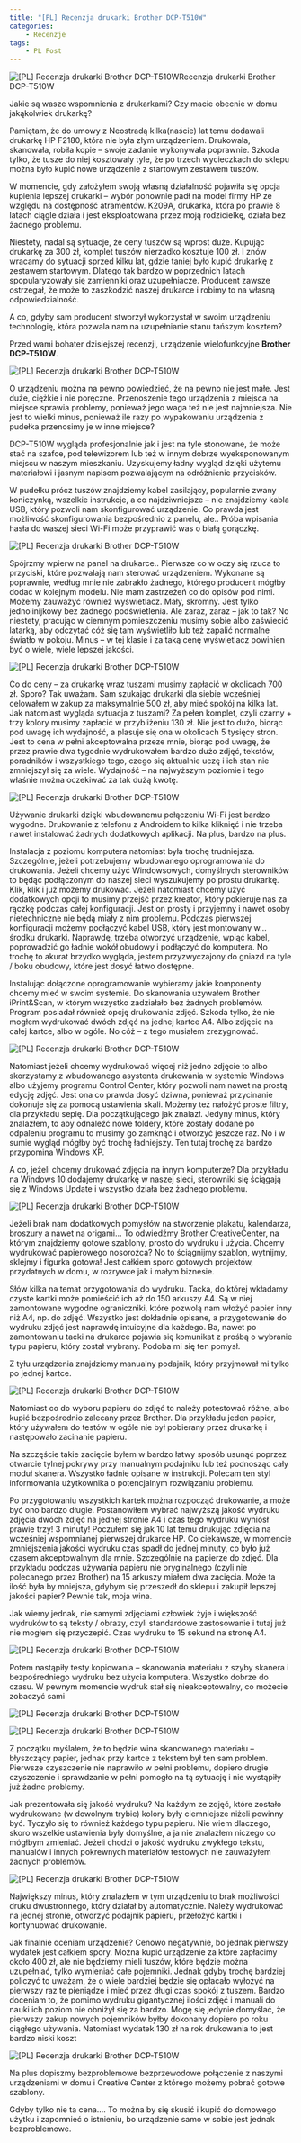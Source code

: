 ```yaml
---
title: "[PL] Recenzja drukarki Brother DCP-T510W"
categories:
    - Recenzje
tags:
    - PL Post
---
```

![[PL] Recenzja drukarki Brother DCP-T510W](/assets/images/posts/recenzja-drukarki-brother-dcp-t510w/top.jpg)Recenzja drukarki Brother DCP-T510W

Jakie są wasze wspomnienia z drukarkami? Czy macie obecnie w domu jakąkolwiek drukarkę?

Pamiętam, że do umowy z Neostradą kilka(naście) lat temu dodawali drukarkę HP F2180, która nie była złym urządzeniem. Drukowała, skanowała, robiła kopie – swoje zadanie wykonywała poprawnie. Szkoda tylko, że tusze do niej kosztowały tyle, że po trzech wycieczkach do sklepu można było kupić nowe urządzenie z startowym zestawem tuszów.

W momencie, gdy założyłem swoją własną działalność pojawiła się opcja kupienia lepszej drukarki – wybór ponownie padł na model firmy HP ze względu na dostępność atramentów. K209A, drukarka, która po prawie 8 latach ciągle działa i jest eksploatowana przez moją rodzicielkę, działa bez żadnego problemu.

Niestety, nadal są sytuacje, że ceny tuszów są wprost duże. Kupując drukarkę za 300 zł, komplet tuszów nierzadko kosztuje 100 zł. I znów wracamy do sytuacji sprzed kilku lat, gdzie taniej było kupić drukarkę z zestawem startowym.  Dlatego tak bardzo w poprzednich latach spopularyzowały się zamienniki oraz uzupełniacze. Producent zawsze ostrzegał, że może to zaszkodzić naszej drukarce i robimy to na własną odpowiedzialność.

A co, gdyby sam producent stworzył wykorzystał w swoim urządzeniu technologię, która pozwala nam na uzupełnianie stanu tańszym kosztem?

Przed wami bohater dzisiejszej recenzji, urządzenie wielofunkcyjne **Brother DCP-T510W**.

![[PL] Recenzja drukarki Brother DCP-T510W](/assets/images/posts/recenzja-drukarki-brother-dcp-t510w/01.jpg)

O urządzeniu można na pewno powiedzieć, że na pewno nie jest małe. Jest duże, ciężkie i nie poręczne. Przenoszenie tego urządzenia z miejsca na miejsce sprawia problemy, ponieważ jego waga też nie jest najmniejsza. Nie jest to wielki minus, ponieważ ile razy po wypakowaniu urządzenia z pudełka przenosimy je w inne miejsce?

DCP-T510W wygląda profesjonalnie jak i jest na tyle stonowane, że może stać na szafce, pod telewizorem lub też w innym dobrze wyeksponowanym miejscu w naszym mieszkaniu. Uzyskujemy ładny wygląd dzięki użytemu materiałowi i jasnym napisom pozwalającym na odróżnienie przycisków.

W pudełku prócz tuszów znajdziemy kabel zasilający, popularnie zwany koniczynką, wszelkie instrukcje, a co najdziwniejsze – nie znajdziemy kabla USB, który pozwoli nam skonfigurować urządzenie. Co prawda jest możliwość skonfigurowania bezpośrednio z panelu, ale.. Próba wpisania hasła do waszej sieci Wi-Fi może przyprawić was o białą gorączkę.

![[PL] Recenzja drukarki Brother DCP-T510W](/assets/images/posts/recenzja-drukarki-brother-dcp-t510w/02.jpg)

Spójrzmy wpierw na panel na drukarce.. Pierwsze co w oczy się rzuca to przyciski, które pozwalają nam sterować urządzeniem. Wykonane są poprawnie, według mnie nie zabrakło żadnego, którego producent mógłby dodać w kolejnym modelu. Nie mam zastrzeżeń co do opisów pod nimi. Możemy zauważyć również wyświetlacz. Mały, skromny. Jest tylko jednolinijkowy bez żadnego podświetlenia. Ale zaraz, zaraz – jak to tak? No niestety, pracując w ciemnym pomieszczeniu musimy sobie albo zaświecić latarką, aby odczytać cóż się tam wyświetliło lub też zapalić normalne światło w pokoju. Minus – w tej klasie i za taką cenę wyświetlacz powinien być o wiele, wiele lepszej jakości.  

![[PL] Recenzja drukarki Brother DCP-T510W](/assets/images/posts/recenzja-drukarki-brother-dcp-t510w/03.jpg)

Co do ceny – za drukarkę wraz tuszami musimy zapłacić w okolicach 700 zł. Sporo? Tak uważam. Sam szukając drukarki dla siebie wcześniej celowałem w zakup za maksymalnie 500 zł, aby mieć spokój na kilka lat. Jak natomiast wygląda sytuacja z tuszami? Za pełen komplet, czyli czarny + trzy kolory musimy zapłacić w przybliżeniu 130 zł. Nie jest to dużo, biorąc pod uwagę ich wydajność, a plasuje się ona w okolicach 5 tysięcy stron. Jest to cena w pełni akceptowalna przeze mnie, biorąc pod uwagę, że przez prawie dwa tygodnie wydrukowałem bardzo dużo zdjęć, tekstów, poradników i wszystkiego tego, czego się aktualnie uczę i ich stan nie zmniejszył się za wiele. Wydajność – na najwyższym poziomie i tego właśnie można oczekiwać za tak dużą kwotę.

![[PL] Recenzja drukarki Brother DCP-T510W](/assets/images/posts/recenzja-drukarki-brother-dcp-t510w/04.jpg)

Używanie drukarki dzięki wbudowanemu połączeniu Wi-Fi jest bardzo wygodne. Drukowanie z telefonu z Androidem to kilka kliknięć i nie trzeba nawet instalować żadnych dodatkowych aplikacji. Na plus, bardzo na plus.

Instalacja z poziomu komputera natomiast była trochę trudniejsza. Szczególnie, jeżeli potrzebujemy wbudowanego oprogramowania do drukowania. Jeżeli chcemy użyć Windowsowych, domyślnych sterowników to będąc podłączonym do naszej sieci wyszukujemy po prostu drukarkę. Klik, klik i już możemy drukować. Jeżeli natomiast chcemy użyć dodatkowych opcji to musimy przejść przez kreator, który pokieruje nas za rączkę podczas całej konfiguracji. Jest on prosty i przyjemny i nawet osoby nietechniczne nie będą miały z nim problemu.
Podczas pierwszej konfiguracji możemy podłączyć kabel USB, który jest montowany w… środku drukarki. Naprawdę, trzeba otworzyć urządzenie, wpiąć kabel, poprowadzić go ładnie wokół obudowy i podłączyć do komputera. No trochę to akurat brzydko wygląda, jestem przyzwyczajony do gniazd na tyle / boku obudowy, które jest dosyć łatwo dostępne.

Instalując dołączone oprogramowanie wybieramy jakie komponenty chcemy mieć w swoim systemie. Do skanowania używałem Brother iPrint&Scan, w którym wszystko zadziałało bez żadnych problemów. Program posiadał również opcję drukowania zdjęć. Szkoda tylko, że nie mogłem wydrukować dwóch zdjęć na jednej kartce A4. Albo zdjęcie na całej kartce, albo w ogóle. No cóż – z tego musiałem zrezygnować.

![[PL] Recenzja drukarki Brother DCP-T510W](/assets/images/posts/recenzja-drukarki-brother-dcp-t510w/05.jpg)

Natomiast jeżeli chcemy wydrukować więcej niż jedno zdjęcie to albo skorzystamy z wbudowanego asystenta drukowania w systemie Windows albo użyjemy programu Control Center, który pozwoli nam nawet na prostą edycję zdjęć. Jest ona co prawda dosyć dziwna, ponieważ przycinanie dokonuje się za pomocą ustawienia skali. Możemy też nałożyć proste filtry, dla przykładu sepię. Dla początkującego jak znalazł. Jedyny minus, który znalazłem, to aby odnaleźć nowe foldery, które zostały dodane po odpaleniu programu to musimy go zamknąć i otworzyć jeszcze raz. No i w sumie wygląd mógłby być trochę ładniejszy. Ten tutaj trochę za bardzo przypomina Windows XP.

A co, jeżeli chcemy drukować zdjęcia na innym komputerze? Dla przykładu na Windows 10 dodajemy drukarkę w naszej sieci, sterowniki się ściągają się z Windows Update i wszystko działa bez żadnego problemu.

![[PL] Recenzja drukarki Brother DCP-T510W](/assets/images/posts/recenzja-drukarki-brother-dcp-t510w/06.jpg)

Jeżeli brak nam dodatkowych pomysłów na stworzenie plakatu, kalendarza, broszury a nawet na origami… To odwiedźmy Brother CreativeCenter, na którym znajdziemy gotowe szablony, prosto do wydruku i użycia. Chcemy wydrukować papierowego nosorożca? No to ściągnijmy szablon, wytnijmy, sklejmy i figurka gotowa! Jest całkiem sporo gotowych projektów, przydatnych w domu, w rozrywce jak i małym biznesie.

Słów kilka na temat przygotowania do wydruku. Tacka, do której wkładamy czyste kartki może pomieścić ich aż do 150 arkuszy A4. Są w niej zamontowane wygodne ograniczniki, które pozwolą nam włożyć papier inny niż A4, np. do zdjęć. Wszystko jest dokładnie opisane, a przygotowanie do wydruku zdjęć jest naprawdę intuicyjne dla każdego. Ba, nawet po zamontowaniu tacki na drukarce pojawia się komunikat z prośbą o wybranie typu papieru, który został wybrany. Podoba mi się ten pomysł.

Z tyłu urządzenia znajdziemy manualny podajnik, który przyjmował mi tylko po jednej kartce.

![[PL] Recenzja drukarki Brother DCP-T510W](/assets/images/posts/recenzja-drukarki-brother-dcp-t510w/07.jpg)

Natomiast co do wyboru papieru do zdjęć to należy potestować różne, albo kupić bezpośrednio zalecany przez Brother. Dla przykładu jeden papier, który używałem do testów w ogóle nie był pobierany przez drukarkę i następowało zacinanie papieru.

Na szczęście takie zacięcie byłem w bardzo łatwy sposób usunąć poprzez otwarcie tylnej pokrywy przy manualnym podajniku lub też podnosząc cały moduł skanera. Wszystko ładnie opisane w instrukcji. Polecam ten styl informowania użytkownika o potencjalnym rozwiązaniu problemu.

Po przygotowaniu wszystkich kartek można rozpocząć drukowanie, a może być ono bardzo długie. Postanowiłem wybrać najwyższą jakość wydruku zdjęcia dwóch zdjęć na jednej stronie A4 i czas tego wydruku wyniósł prawie trzy! 3 minuty! Poczułem się jak 10 lat temu drukując zdjęcia na wcześniej wspomnianej pierwszej drukarce HP. Co ciekawsze, w momencie zmniejszenia jakości wydruku czas spadł do jednej minuty, co było już czasem akceptowalnym dla mnie. Szczególnie na papierze do zdjęć. Dla przykładu podczas używania papieru nie oryginalnego (czyli nie polecanego przez Brother) na 15 arkuszy miałem dwa zacięcia. Może ta ilość była by mniejsza, gdybym się przeszedł do sklepu i zakupił lepszej jakości papier? Pewnie tak, moja wina.

Jak wiemy jednak, nie samymi zdjęciami człowiek żyje i większość wydruków to są teksty / obrazy, czyli standardowe zastosowanie i tutaj już nie mogłem się przyczepić. Czas wydruku to 15 sekund na stronę A4.

![[PL] Recenzja drukarki Brother DCP-T510W](/assets/images/posts/recenzja-drukarki-brother-dcp-t510w/08.jpg)

Potem nastąpiły testy kopiowania – skanowania materiału z szyby skanera i bezpośredniego wydruku bez użycia komputera. Wszystko dobrze do czasu. W pewnym momencie wydruk stał się nieakceptowalny, co możecie zobaczyć sami

![[PL] Recenzja drukarki Brother DCP-T510W](/assets/images/posts/recenzja-drukarki-brother-dcp-t510w/09.jpg)

![[PL] Recenzja drukarki Brother DCP-T510W](/assets/images/posts/recenzja-drukarki-brother-dcp-t510w/10.jpg)

Z początku myślałem, że to będzie wina skanowanego materiału – błyszczący papier, jednak przy kartce z tekstem był ten sam problem.  Pierwsze czyszczenie nie naprawiło w pełni problemu, dopiero drugie czyszczenie i sprawdzanie w pełni pomogło na tą sytuację i nie wystąpiły już żadne problemy.

Jak prezentowała się jakość wydruku? Na każdym ze zdjęć, które zostało wydrukowane (w dowolnym trybie) kolory były ciemniejsze niżeli powinny być. Tyczyło się to również każdego typu papieru. Nie wiem dlaczego, skoro wszelkie ustawienia były domyślne, a ja nie znalazłem niczego co mógłbym zmieniać. Jeżeli chodzi o jakość wydruku zwykłego tekstu, manualów i innych pokrewnych materiałów testowych nie zauważyłem żadnych problemów.

![[PL] Recenzja drukarki Brother DCP-T510W](/assets/images/posts/recenzja-drukarki-brother-dcp-t510w/11.jpg)

Największy minus, który znalazłem w tym urządzeniu to brak możliwości druku dwustronnego, który działał by automatycznie. Należy wydrukować na jednej stronie, otworzyć podajnik papieru, przełożyć kartki i kontynuować drukowanie.

Jak finalnie oceniam urządzenie? Cenowo negatywnie, bo jednak pierwszy wydatek jest całkiem spory. Można kupić urządzenie za które zapłacimy około 400 zł, ale nie będziemy mieli tuszów, które będzie można uzupełniać, tylko wymieniać całe pojemniki. Jednak gdyby trochę bardziej policzyć to uważam, że o wiele bardziej będzie się opłacało wyłożyć na pierwszy raz te pieniądze i mieć przez długi czas spokój z tuszem. Bardzo doceniam to, że pomimo wydruku gigantycznej ilości zdjęć i manuali do nauki ich poziom nie obniżył się za bardzo. Mogę się jedynie domyślać, że pierwszy zakup nowych pojemników byłby dokonany dopiero po roku ciągłego używania. Natomiast wydatek 130 zł na rok drukowania to jest bardzo niski koszt

![[PL] Recenzja drukarki Brother DCP-T510W](/assets/images/posts/recenzja-drukarki-brother-dcp-t510w/12.jpg)

Na plus dopiszmy bezproblemowe bezprzewodowe połączenie z naszymi urządzeniami w domu i Creative Center z którego możemy pobrać gotowe szablony.

Gdyby tylko nie ta cena…. To można by się skusić i kupić do domowego użytku i zapomnieć o istnieniu, bo urządzenie samo w sobie jest jednak bezproblemowe.
